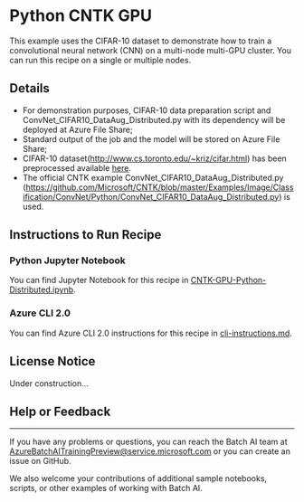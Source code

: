 # Python CNTK GPU

This example uses the CIFAR-10 dataset to demonstrate how to train a convolutional neural network (CNN) on a multi-node multi-GPU cluster. You can run this recipe on a single or multiple nodes.

## Details

- For demonstration purposes, CIFAR-10 data preparation script and ConvNet_CIFAR10_DataAug_Distributed.py with its dependency will be deployed at Azure File Share;
- Standard output of the job and the model will be stored on Azure File Share;
- CIFAR-10 dataset(http://www.cs.toronto.edu/~kriz/cifar.html) has been preprocessed available [here](https://batchaisamples.blob.core.windows.net/samples/CIFAR-10_dataset.tar?st=2017-09-29T18%3A29%3A00Z&se=2099-12-31T08%3A00%3A00Z&sp=rl&sv=2016-05-31&sr=b&sig=nFXsAp0Eq%2BoS5%2BKAEPnfyEGlCkBcKIadDvCPA%2BcX6lU%3D).
- The official CNTK example ConvNet_CIFAR10_DataAug_Distributed.py (https://github.com/Microsoft/CNTK/blob/master/Examples/Image/Classification/ConvNet/Python/ConvNet_CIFAR10_DataAug_Distributed.py) is used. 


## Instructions to Run Recipe

### Python Jupyter Notebook

You can find Jupyter Notebook for this recipe in [CNTK-GPU-Python-Distributed.ipynb](./CNTK-GPU-Python-Distributed.ipynb).

### Azure CLI 2.0

You can find Azure CLI 2.0 instructions for this recipe in [cli-instructions.md](./cli-instructions.md).

## License Notice

Under construction...

## Help or Feedback
--------------------
If you have any problems or questions, you can reach the Batch AI team at [AzureBatchAITrainingPreview@service.microsoft.com](mailto:AzureBatchAITrainingPreview@service.microsoft.com) or you can create an issue on GitHub.

We also welcome your contributions of additional sample notebooks, scripts, or other examples of working with Batch AI.
